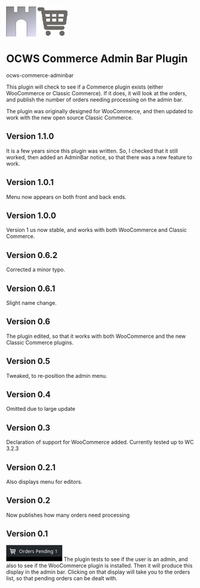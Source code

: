 ![ocws-woocommerce-adminbar](./images/castlelogo80x80.png)
![ocws-woocommerce-adminbar](./images/cart_80x80.png)

# OCWS Commerce Admin Bar Plugin
ocws-commerce-adminbar

This plugin will check to see if a Commerce plugin exists (either WooCommerce or Classic Commerce). If it does, it will look at the orders, and publish the number of orders needing processing on the admin bar.

The plugin was originally designed for WooCommerce, and then updated to work with the new open source Classic Commerce.

## Version 1.1.0
It is a few years since this plugin was written. So, I checked that it still worked, then added an AdminBar notice, so that there was a new feature to work.

## Version 1.0.1
Menu now appears on both front and back ends.

## Version 1.0.0
Version 1 us now stable, and works with both WooCommerce and Classic Commerce.

## Version 0.6.2
Corrected a minor typo.

## Version 0.6.1
Slight name change.

## Version 0.6
The plugin edited, so that it works with both WooCommerce and the new Classic Commerce plugins.

## Version 0.5
Tweaked, to re-position the admin menu.

## Version 0.4
Omitted due to large update

## Version 0.3
Declaration of support for WooCommerce added. Currently tested up to WC 3.2.3

## Version 0.2.1
Also displays menu for editors.

## Version 0.2
Now publishes how many orders need processing

## Version 0.1
![ocws-woocommerce-adminbar](./images/screenshot1.png)
The plugin tests to see if the user is an admin, and also to see if the WooCommerce plugin is installed. Then it will produce this display in the admin bar. Clicking on that display will take you to the orders list, so that pending orders can be dealt with.
